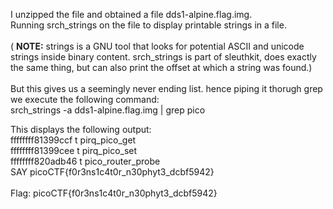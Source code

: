 I unzipped the file and obtained a file dds1-alpine.flag.img.</br>
Running srch_strings on the file to display printable strings in a file.</br></br>
( **NOTE:** strings is a GNU tool that looks for potential ASCII and unicode strings inside binary content. srch_strings is part of sleuthkit, does exactly the same thing, but can also print the offset at which a string was found.)
</br></br>
But this gives us a seemingly never ending list. hence piping it thorugh grep we execute the following command: </br>
srch_strings -a dds1-alpine.flag.img | grep pico </br>

This displays the following output: </br>
ffffffff81399ccf t pirq_pico_get</br>
ffffffff81399cee t pirq_pico_set</br>
ffffffff820adb46 t pico_router_probe</br>
  SAY picoCTF{f0r3ns1c4t0r_n30phyt3_dcbf5942}</br>
</br>
Flag: picoCTF{f0r3ns1c4t0r_n30phyt3_dcbf5942}
